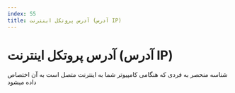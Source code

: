 ```yaml
---
index: 55
title: آدرس پروتکل اینترنت (آدرس IP)
---
```

# آدرس پروتکل اینترنت (آدرس IP)

شناسه منحصر به فردی که هنگامی کامپیوتر شما به اینترنت متصل است به آن اختصاص داده میشود